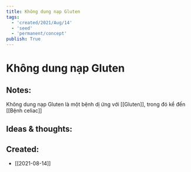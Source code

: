 ```yaml
---
title: Không dung nạp Gluten
tags:
  - 'created/2021/Aug/14'
  - 'seed'
  - 'permanent/concept'
publish: True
---
```

# Không dung nạp Gluten

## Notes:
Không dung nạp Gluten là một bệnh dị ứng với [[Gluten]], trong đó kể đến [[Bệnh celiac]]

## Ideas & thoughts:

## Created:
- [[2021-08-14]]
